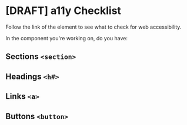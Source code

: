 # [DRAFT] a11y Checklist

Follow the link of the element to see what to check for web accessibility.

In the component you're working on, do you have:

## Sections `<section>`

## Headings `<h#>`

## Links `<a>`
## Buttons `<button>`
